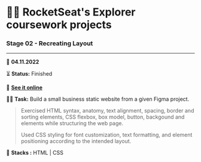 # 👨‍🚀 RocketSeat's Explorer coursework projects

### Stage 02 - Recreating Layout

---

      
📅 **04.11.2022**

⏳ **Status:** Finished

🔗 **[See it online](https://henriquedafonte.github.io/rocketseat-explorer-project/project03)**


👨‍💻 **Task:** Build a small business static website from a given Figma project.

> Exercised HTML syntax, anatomy, text alignment, spacing, border and sorting elements, CSS flexbox, box model, button, backgound 
> and elements while structuring the web page.
>
> Used CSS styling for font customization, text formatting, and element positioning according to the intended layout.

🌱 **Stacks :** HTML | CSS
